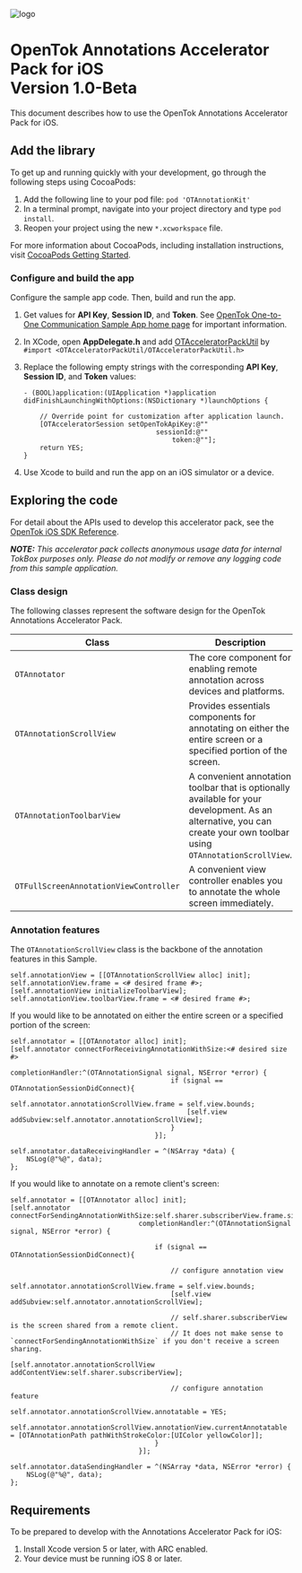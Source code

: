 ![logo](../tokbox-logo.png)

# OpenTok Annotations Accelerator Pack for iOS<br/>Version 1.0-Beta

This document describes how to use the OpenTok Annotations Accelerator Pack for iOS.

## Add the library

To get up and running quickly with your development, go through the following steps using CocoaPods:

1. Add the following line to your pod file: ` pod 'OTAnnotationKit'  `
2. In a terminal prompt, navigate into your project directory and type `pod install`.
3. Reopen your project using the new `*.xcworkspace` file.

For more information about CocoaPods, including installation instructions, visit [CocoaPods Getting Started](https://guides.cocoapods.org/using/getting-started.html#getting-started).

### Configure and build the app

Configure the sample app code. Then, build and run the app.

1. Get values for **API Key**, **Session ID**, and **Token**. See [OpenTok One-to-One Communication Sample App home page](../README.md) for important information.

1. In XCode, open **AppDelegate.h** and add [OTAcceleratorPackUtil](https://cocoapods.org/pods/OTAcceleratorPackUtil) by `#import <OTAcceleratorPackUtil/OTAcceleratorPackUtil.h>`

1. Replace the following empty strings with the corresponding **API Key**, **Session ID**, and **Token** values:

    ```objc
    - (BOOL)application:(UIApplication *)application didFinishLaunchingWithOptions:(NSDictionary *)launchOptions {

        // Override point for customization after application launch.    
        [OTAcceleratorSession setOpenTokApiKey:@""
                                     sessionId:@""
                                         token:@""];
        return YES;
    }
    ```

1. Use Xcode to build and run the app on an iOS simulator or a device.

## Exploring the code

For detail about the APIs used to develop this accelerator pack, see the [OpenTok iOS SDK Reference](https://tokbox.com/developer/sdks/ios/reference/).

_**NOTE:** This accelerator pack collects anonymous usage data for internal TokBox purposes only. Please do not modify or remove any logging code from this sample application._

### Class design

The following classes represent the software design for the OpenTok Annotations Accelerator Pack.

| Class        | Description  |
| ------------- | ------------- |
| `OTAnnotator` | The core component for enabling remote annotation across devices and platforms. |  
| `OTAnnotationScrollView` | Provides essentials components for annotating on either the entire screen or a specified portion of the screen. |
| `OTAnnotationToolbarView`   | A convenient annotation toolbar that is optionally available for your development. As an alternative, you can create your own toolbar using `OTAnnotationScrollView`. |
| `OTFullScreenAnnotationViewController`   | A convenient view controller enables you to annotate the whole screen immediately. |


### Annotation features

The `OTAnnotationScrollView` class is the backbone of the annotation features in this Sample.


```objc
self.annotationView = [[OTAnnotationScrollView alloc] init];
self.annotationView.frame = <# desired frame #>;
[self.annotationView initializeToolbarView];
self.annotationView.toolbarView.frame = <# desired frame #>;
```

If you would like to be annotated on either the entire screen or a specified portion of the screen:
```objc
self.annotator = [[OTAnnotator alloc] init];
[self.annotator connectForReceivingAnnotationWithSize:<# desired size #>
                                    completionHandler:^(OTAnnotationSignal signal, NSError *error) {
                                        if (signal == OTAnnotationSessionDidConnect){
                                            self.annotator.annotationScrollView.frame = self.view.bounds;
                                            [self.view addSubview:self.annotator.annotationScrollView];
                                        }
                                    }];

self.annotator.dataReceivingHandler = ^(NSArray *data) {
    NSLog(@"%@", data);
};
```

If you would like to annotate on a remote client's screen:
```objc
self.annotator = [[OTAnnotator alloc] init];
[self.annotator connectForSendingAnnotationWithSize:self.sharer.subscriberView.frame.size
                                completionHandler:^(OTAnnotationSignal signal, NSError *error) {
    
                                    if (signal == OTAnnotationSessionDidConnect){
        
                                        // configure annotation view
                                        self.annotator.annotationScrollView.frame = self.view.bounds;
                                        [self.view addSubview:self.annotator.annotationScrollView];

                                        // self.sharer.subscriberView is the screen shared from a remote client.
                                        // It does not make sense to `connectForSendingAnnotationWithSize` if you don't receive a screen sharing.
                                        [self.annotator.annotationScrollView addContentView:self.sharer.subscriberView];
        
                                        // configure annotation feature
                                        self.annotator.annotationScrollView.annotatable = YES;
                                        self.annotator.annotationScrollView.annotationView.currentAnnotatable = [OTAnnotationPath pathWithStrokeColor:[UIColor yellowColor]];
                                    }
                                }];

self.annotator.dataSendingHandler = ^(NSArray *data, NSError *error) {
    NSLog(@"%@", data);
};
```

## Requirements

To be prepared to develop with the Annotations Accelerator Pack for iOS:

1. Install Xcode version 5 or later, with ARC enabled.
2. Your device must be running iOS 8 or later.

